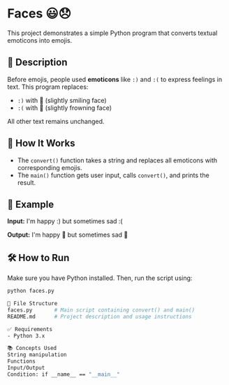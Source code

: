 # Faces 😃😞

This project demonstrates a simple Python program that converts textual emoticons into emojis.

## 📝 Description

Before emojis, people used **emoticons** like `:)` and `:(` to express feelings in text. This program replaces:

- `:)` with 🙂 (slightly smiling face)
- `:(` with 🙁 (slightly frowning face)

All other text remains unchanged.

## 🚀 How It Works

- The `convert()` function takes a string and replaces all emoticons with corresponding emojis.
- The `main()` function gets user input, calls `convert()`, and prints the result.

## 🧪 Example

**Input:**
I'm happy :) but sometimes sad :(


**Output:**
I'm happy 🙂 but sometimes sad 🙁


## 🛠️ How to Run

Make sure you have Python installed. Then, run the script using:

```bash
python faces.py

📁 File Structure
faces.py       # Main script containing convert() and main()
README.md      # Project description and usage instructions

✅ Requirements
- Python 3.x

📚 Concepts Used
String manipulation
Functions
Input/Output
Condition: if __name__ == "__main__"


